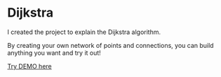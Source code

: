 # Dijkstra

I created the project to explain the Dijkstra algorithm.

By creating your own network of points and connections,
you can build anything you want and try it out!

[Try DEMO here](https://georgesikora.github.io/Dijkstra/)
